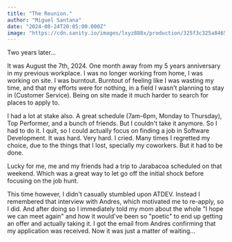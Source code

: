 ```yaml
---
title: "The Reunion." 
author: "Miguel Santana" 
date: "2024-08-24T20:05:00.000Z" 
image: "https://cdn.sanity.io/images/lxyz888x/production/325f3c325a8465453430e2188c2d63fe7867b881-1920x1080.jpg"
---
```

Two years later...

It was August the 7th, 2024. One month away from my 5 years anniversary in my previous workplace. I was no longer working from home, I was working on site. I was burntout. Burntout of feeling like I was wasting my time, and that my efforts were for nothing, in a field I wasn't planning to stay in (Customer Service). Being on site made it much harder to search for places to apply to.

I had a lot at stake also. A great schedule (7am-6pm, Monday to Thursday), Top Performer, and a bunch of friends. But I couldn't take it anymore. So I had to do it. I quit, so I could actually focus on finding a job in Software Development. It was hard. Very hard. I cried. Many times I regretted my choice, due to the things that I lost, specially my coworkers. But it had to be done.

Lucky for me, me and my friends had a trip to Jarabacoa scheduled on that weekend. Which was a great way to let go off the initial shock before focusing on the job hunt.

This time however, I didn't casually stumbled upon ATDEV. Instead I remembered that interview with Andres, which motivated me to re-apply, so I did. And after doing so I immediately told my mom about the whole "I hope we can meet again" and how it would've been so "poetic" to end up getting an offer and actually taking it. I got the email from Andres confirming that my application was received. Now it was just a matter of waiting...